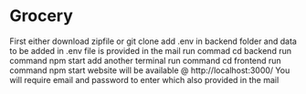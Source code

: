 # Grocery
First either download zipfile or git clone
add .env in backend folder and data to be added in .env file is provided in the mail
run commad cd backend 
run command npm start
add another terminal run command cd frontend
run command npm start
website will be available  @ http://localhost:3000/
You will require email and password  to enter which also provided in the mail
